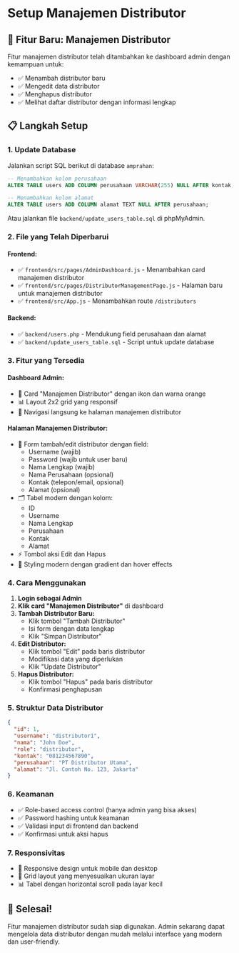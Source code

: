 # Setup Manajemen Distributor

## 🚀 Fitur Baru: Manajemen Distributor

Fitur manajemen distributor telah ditambahkan ke dashboard admin dengan kemampuan untuk:

- ✅ Menambah distributor baru
- ✅ Mengedit data distributor
- ✅ Menghapus distributor
- ✅ Melihat daftar distributor dengan informasi lengkap

## 📋 Langkah Setup

### 1. Update Database

Jalankan script SQL berikut di database `amprahan`:

```sql
-- Menambahkan kolom perusahaan
ALTER TABLE users ADD COLUMN perusahaan VARCHAR(255) NULL AFTER kontak;

-- Menambahkan kolom alamat
ALTER TABLE users ADD COLUMN alamat TEXT NULL AFTER perusahaan;
```

Atau jalankan file `backend/update_users_table.sql` di phpMyAdmin.

### 2. File yang Telah Diperbarui

#### Frontend:

- ✅ `frontend/src/pages/AdminDashboard.js` - Menambahkan card manajemen distributor
- ✅ `frontend/src/pages/DistributorManagementPage.js` - Halaman baru untuk manajemen distributor
- ✅ `frontend/src/App.js` - Menambahkan route `/distributors`

#### Backend:

- ✅ `backend/users.php` - Mendukung field perusahaan dan alamat
- ✅ `backend/update_users_table.sql` - Script untuk update database

### 3. Fitur yang Tersedia

#### Dashboard Admin:

- 🎯 Card "Manajemen Distributor" dengan ikon dan warna orange
- 📊 Layout 2x2 grid yang responsif
- 🔗 Navigasi langsung ke halaman manajemen distributor

#### Halaman Manajemen Distributor:

- 📝 Form tambah/edit distributor dengan field:
  - Username (wajib)
  - Password (wajib untuk user baru)
  - Nama Lengkap (wajib)
  - Nama Perusahaan (opsional)
  - Kontak (telepon/email, opsional)
  - Alamat (opsional)
- 🗂️ Tabel modern dengan kolom:
  - ID
  - Username
  - Nama Lengkap
  - Perusahaan
  - Kontak
  - Alamat
- ⚡ Tombol aksi Edit dan Hapus
- 🎨 Styling modern dengan gradient dan hover effects

### 4. Cara Menggunakan

1. **Login sebagai Admin**
2. **Klik card "Manajemen Distributor"** di dashboard
3. **Tambah Distributor Baru:**
   - Klik tombol "Tambah Distributor"
   - Isi form dengan data lengkap
   - Klik "Simpan Distributor"
4. **Edit Distributor:**
   - Klik tombol "Edit" pada baris distributor
   - Modifikasi data yang diperlukan
   - Klik "Update Distributor"
5. **Hapus Distributor:**
   - Klik tombol "Hapus" pada baris distributor
   - Konfirmasi penghapusan

### 5. Struktur Data Distributor

```json
{
  "id": 1,
  "username": "distributor1",
  "nama": "John Doe",
  "role": "distributor",
  "kontak": "081234567890",
  "perusahaan": "PT Distributor Utama",
  "alamat": "Jl. Contoh No. 123, Jakarta"
}
```

### 6. Keamanan

- ✅ Role-based access control (hanya admin yang bisa akses)
- ✅ Password hashing untuk keamanan
- ✅ Validasi input di frontend dan backend
- ✅ Konfirmasi untuk aksi hapus

### 7. Responsivitas

- 📱 Responsive design untuk mobile dan desktop
- 🎯 Grid layout yang menyesuaikan ukuran layar
- 📊 Tabel dengan horizontal scroll pada layar kecil

## 🎉 Selesai!

Fitur manajemen distributor sudah siap digunakan. Admin sekarang dapat mengelola data distributor dengan mudah melalui interface yang modern dan user-friendly.
